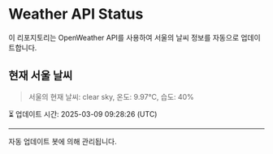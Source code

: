 
# Weather API Status

이 리포지토리는 OpenWeather API를 사용하여 서울의 날씨 정보를 자동으로 업데이트합니다.

## 현재 서울 날씨
> 서울의 현재 날씨: clear sky, 온도: 9.97°C, 습도: 40%

⏳ 업데이트 시간: 2025-03-09 09:28:26 (UTC)

---
자동 업데이트 봇에 의해 관리됩니다.
